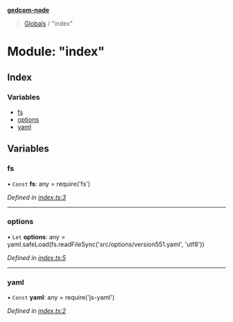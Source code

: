 **[gedcom-node](../README.md)**

> [Globals](../globals.md) / "index"

# Module: "index"

## Index

### Variables

* [fs](_index_.md#fs)
* [options](_index_.md#options)
* [yaml](_index_.md#yaml)

## Variables

### fs

• `Const` **fs**: any = require('fs')

*Defined in [index.ts:3](https://github.com/Jisco/GEDCOM-Node/blob/583e05d/src/index.ts#L3)*

___

### options

• `Let` **options**: any = yaml.safeLoad(fs.readFileSync('src/options/version551.yaml', 'utf8'))

*Defined in [index.ts:5](https://github.com/Jisco/GEDCOM-Node/blob/583e05d/src/index.ts#L5)*

___

### yaml

• `Const` **yaml**: any = require('js-yaml')

*Defined in [index.ts:2](https://github.com/Jisco/GEDCOM-Node/blob/583e05d/src/index.ts#L2)*
